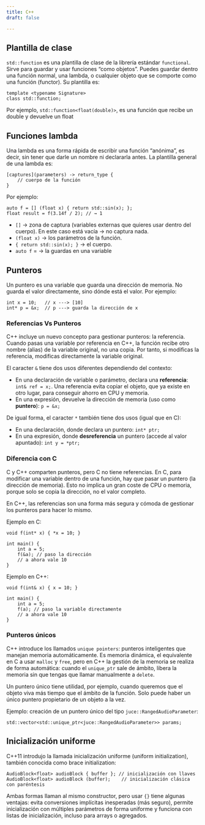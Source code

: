 ```yaml
---
title: C++
draft: false

---
```


## Plantilla de clase
`std::function` es una plantilla de clase de la librería estándar `functional`. Sirve para guardar y usar funciones “como objetos”. Puedes guardar dentro una función normal, una lambda, o cualquier objeto que se comporte como una función (functor). Su plantilla es:
```
template <typename Signature>
class std::function;
```

Por ejemplo, `std::function<float(double)>`, es una función que recibe un double y devuelve un float

## Funciones lambda
Una lambda es una forma rápida de escribir una función “anónima”, es decir, sin tener que darle un nombre ni declararla antes. La plantilla general de una lambda es:
```
[captures](parameters) -> return_type {
    // cuerpo de la función
}
```

Por ejemplo:
```
auto f = [] (float x) { return std::sin(x); };
float result = f(3.14f / 2); // → 1
```
- `[]` → zona de captura (variables externas que quieres usar dentro del cuerpo). En este caso está vacía → no captura nada.
- `(float x)` → los parámetros de la función.
- `{ return std::sin(x); }` → el cuerpo.
- `auto f` = → la guardas en una variable

## Punteros
Un puntero es una variable que guarda una dirección de memoria. No guarda el valor directamente, sino dónde está el valor. Por ejemplo:
```
int x = 10;   // x ---> [10]
int* p = &x;  // p ---> guarda la dirección de x
```

### Referencias Vs Punteros
C++ incluye un nuevo concepto para gestionar punteros: la referencia. Cuando pasas una variable por referencia en C++, la función recibe otro nombre (alias) de la variable original, no una copia.
Por tanto, si modificas la referencia, modificas directamente la variable original.

El caracter `&` tiene dos usos diferentes dependiendo del contexto:
- En una declaración de variable o parámetro, declara una **referencia**: `int& ref = x;`. Una referencia evita copiar el objeto, que ya existe en otro lugar, para conseguir ahorro en CPU y memoria.
- En una expresión, devuelve la dirección de memoria (uso como **puntero**): `p = &x;`

De igual forma, el caracter `*` también tiene dos usos (igual que en C):
- En una declaración, donde declara un puntero: `int* ptr;`
- En una expresión, donde **desreferencia** un puntero (accede al valor apuntado): `int y = *ptr;`

### Diferencia con C
C y C++ comparten punteros, pero C no tiene referencias. En C, para modificar una variable dentro de una función, hay que pasar un puntero (la dirección de memoria). Esto no implica un gran coste de CPU o memoria, porque solo se copia la dirección, no el valor completo.

En C++, las referencias son una forma más segura y cómoda de gestionar los punteros para hacer lo mismo.

Ejemplo en C:
```
void f(int* x) { *x = 10; }

int main() {
    int a = 5;
    f(&a); // paso la dirección
    // a ahora vale 10
}
```
Ejemplo en C++:
```
void f(int& x) { x = 10; }

int main() {
    int a = 5;
    f(a); // paso la variable directamente
    // a ahora vale 10
}
```

### Punteros únicos
C++ introduce los llamados `unique pointers`: punteros inteligentes que manejan memoria automáticamente. Es memoria dinámica, el equivalente en C a usar `malloc` y `free`, pero en C++ la gestión de la memoria se realiza de forma automática: cuando el `unique_ptr` sale de ámbito, libera la memoria sin que tengas que llamar manualmente a `delete`.

Un puntero único tiene utilidad, por ejemplo, cuando queremos que el objeto viva más tiempo que el ámbito de la función. Solo puede haber un único puntero propietario de un objeto a la vez.

Ejemplo: creación de un puntero único del tipo `juce::RangedAudioParameter`:
```
std::vector<std::unique_ptr<juce::RangedAudioParameter>> params;
```


## Inicialización uniforme
C++11 introdujo la llamada inicialización uniforme (uniform initialization), también conocida como brace initialization:
```
AudioBlock<float> audioBlock { buffer }; // inicialización con llaves
AudioBlock<float> audioBlock (buffer);    // inicialización clásica con paréntesis
```
Ambas formas llaman al mismo constructor, pero usar `{}` tiene algunas ventajas: evita conversiones implícitas inesperadas (más seguro), permite inicialización con múltiples parámetros de forma uniforme y funciona con listas de inicialización, incluso para arrays o agregados.
